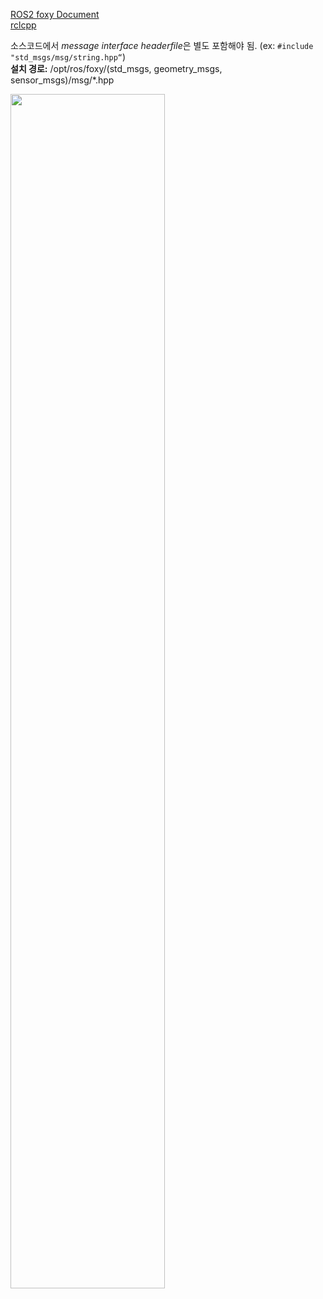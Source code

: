 [ROS2 foxy Document](https://docs.ros.org/en/foxy/index.html)   
[rclcpp](https://docs.ros2.org/foxy/api/rclcpp/index.html)


소스코드에서 *message interface headerfile*은 별도 포함해야 됨. (ex: `#include "std_msgs/msg/string.hpp“`)   
**설치 경로:** /opt/ros/foxy/(std_msgs, geometry_msgs, sensor_msgs)/msg/*.hpp

<img src="https://github.com/user-attachments/assets/3ff140fd-7569-405d-9e26-9ecc628105bd" width="70%" height="70%">
